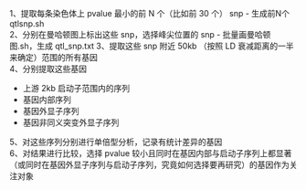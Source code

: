1、提取每条染色体上 pvalue 最小的前 N 个（比如前 30 个） snp - 生成前N个qtlsnp.sh  
2、分别在曼哈顿图上标出这些 snp，选择峰尖位置的 snp - 批量画曼哈顿图.sh，生成 qtl_snp.txt
3、提取这些 snp 附近 50kb （按照 LD 衰减距离的一半来确定）范围的所有基因  
4、分别提取这些基因  
  * 上游 2kb 启动子范围内的序列
  * 基因内部序列
  * 基因外显子序列
  * 基因非同义突变外显子序列  
  
5、对这些序列分别进行单倍型分析，记录有统计差异的基因  
6、对结果进行比较，选择 pvalue 较小且同时在基因内部与启动子序列上都显著（或同时在基因外显子序列与启动子序列，究竟如何选择要再研究）的基因作为关注对象  
